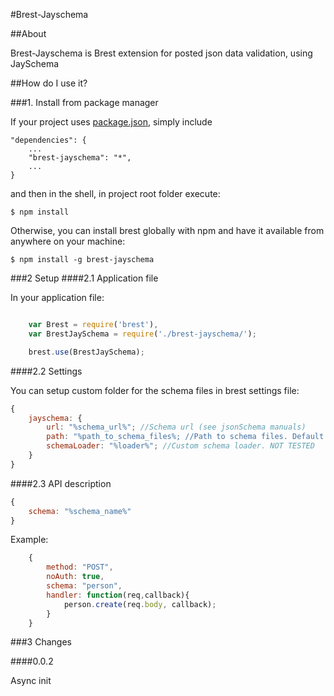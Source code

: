 #Brest-Jayschema

##About

Brest-Jayschema is Brest extension for posted json data validation, using JaySchema

##How do I use it?

###1. Install from package manager

If your project uses [package.json](https://npmjs.org/doc/json.html), simply include

    "dependencies": {
        ...
        "brest-jayschema": "*",
        ...
    }

and then in the shell, in project root folder execute:

    $ npm install

Otherwise, you can install brest globally with npm and have it available from anywhere on your machine:

    $ npm install -g brest-jayschema
    
###2 Setup
####2.1 Application file

In your application file:

```javascript

    var Brest = require('brest'),
    var BrestJaySchema = require('./brest-jayschema/');

    brest.use(BrestJaySchema);    
```

####2.2 Settings

You can setup custom folder for the schema files in brest settings file:

```javascript
{
    jayschema: {
        url: "%schema_url%"; //Schema url (see jsonSchema manuals)
        path: "%path_to_schema_files%; //Path to schema files. Default is "schema"
        schemaLoader: "%loader%"; //Custom schema loader. NOT TESTED
    }
}   
```

####2.3 API description
```javascript
{
    schema: "%schema_name%" 
}   
```

Example:

```javascript
    {
        method: "POST",
        noAuth: true,
        schema: "person",
        handler: function(req,callback){
            person.create(req.body, callback);
        }
    }
```

###3 Changes

####0.0.2

Async init